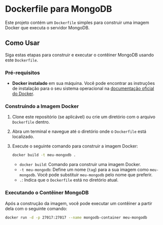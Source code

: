 # Dockerfile para MongoDB

Este projeto contém um `Dockerfile` simples para construir uma imagem Docker que executa o servidor MongoDB.

## Como Usar

Siga estas etapas para construir e executar o contêiner MongoDB usando este `Dockerfile`.

### Pré-requisitos

* **Docker instalado** em sua máquina. Você pode encontrar as instruções de instalação para o seu sistema operacional na [documentação oficial do Docker](https://docs.docker.com/get-docker/).

### Construindo a Imagem Docker

1.  Clone este repositório (se aplicável) ou crie um diretório com o arquivo `Dockerfile` dentro.

2.  Abra um terminal e navegue até o diretório onde o `Dockerfile` está localizado.

3.  Execute o seguinte comando para construir a imagem Docker:

    ```bash
    docker build -t meu-mongodb .
    ```

    * `docker build`: Comando para construir uma imagem Docker.
    * `-t meu-mongodb`: Define um nome (`tag`) para a sua imagem como `meu-mongodb`. Você pode substituir `meu-mongodb` pelo nome que preferir.
    * `.`: Indica que o `Dockerfile` está no diretório atual.

### Executando o Contêiner MongoDB

Após a construção da imagem, você pode executar um contêiner a partir dela com o seguinte comando:

```bash
docker run -d -p 27017:27017 --name mongodb-container meu-mongodb